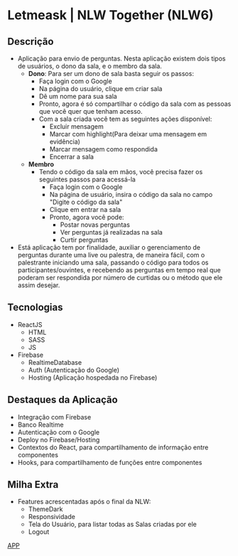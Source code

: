 # Letmeask | NLW Together (NLW6)

## Descrição
  - Aplicação para envio de perguntas. Nesta aplicação existem dois tipos de usuários, o dono da sala, e o membro da sala.
    - **Dono**: Para ser um dono de sala basta seguir os passos:
      - Faça login com o Google
      - Na página do usuário, clique em criar sala
      - Dê um nome para sua sala
      - Pronto, agora é só compartilhar o código da sala com as pessoas que você quer que tenham acesso.
      - Com a sala criada você tem as seguintes ações disponível:
        - Excluir mensagem
        - Marcar com highlight(Para deixar uma mensagem em evidência)
        - Marcar mensagem como respondida
        - Encerrar a sala
    - **Membro**
      - Tendo o código da sala em mãos, você precisa fazer os seguintes passos para acessá-la
        - Faça login com o Google
        - Na página de usuário, insira o código da sala no campo "Digite o código da sala"
        - Clique em entrar na sala
        - Pronto, agora você pode:
          - Postar novas perguntas
          - Ver perguntas já realizadas na sala
          - Curtir perguntas
  - Está aplicação tem por finalidade, auxiliar o gerenciamento de perguntas durante uma live ou palestra, de maneira fácil, com o palestrante iniciando uma sala, passando o código para todos os participantes/ouvintes, e recebendo as perguntas em tempo real que poderam ser respondida por número de curtidas ou o método que ele assim desejar.

## Tecnologias
  - ReactJS
    - HTML
    - SASS
    - JS
  - Firebase
    - RealtimeDatabase
    - Auth (Autenticação do Google)
    - Hosting (Aplicação hospedada no Firebase)

## Destaques da Aplicação
  - Integração com Firebase
  - Banco Realtime
  - Autenticação com o Google
  - Deploy no Firebase/Hosting
  - Contextos do React, para compartilhamento de informação entre componentes
  - Hooks, para compartilhamento de funções entre componentes

## Milha Extra
  - Features acrescentadas após o final da NLW:
    - ThemeDark
    - Responsividade
    - Tela do Usuário, para listar todas as Salas criadas por ele
    - Logout

[APP](https://letmeask-25175.web.app/)